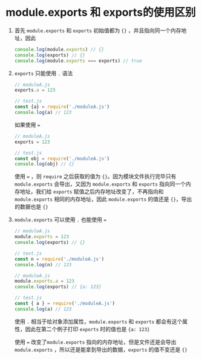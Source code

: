 # module.exports 和 exports的使用区别

1. 首先 `module.exports` 和 `exports` 初始值都为 `{}` ，并且指向同一个内存地址，因此

   ```js
   console.log(module.exports) // {}
   console.log(exports) // {}
   console.log(module.exports === exports) // true
   ```

2. `exports` 只能使用 `.` 语法

   ```js
   // moduleA.js
   exports.a = 123
   
   // test.js
   const {a} = require('./moduleA.js')
   console.log(a) // 123
   ```

   如果使用 `=` 

   ```js
   // moduleA.js
   exports = 123
   
   // test.js
   const obj = require('./moduleA.js')
   console.log(obj) // {}
   ```

    使用 `=` ，则 `require` 之后获取的值为 `{}`。因为模块文件执行完毕只有 `module.exports` 会导出，又因为 `module.exports` 和 `exports` 指向同一个内存地址，我们给 `exports` 赋值之后内存地址改变了，不再指向和 `module.exports` 相同的内存地址，因此 `module.exports` 的值还是 `{}`，导出的数据也是 `{}`

3. `module.exports` 可以使用 `.` 也能使用 `=`

   ```js
   // moduleA.js
   module.exports = 123
   console.log(exports) // {}
   
   // test.js
   const n = require('./moduleA.js')
   console.log(n) // 123
   ```

   ```js
   // moduleA.js
   module.exports.a = 123
   console.log(exports) // {a: 123}
   
   // test.js
   const { a } = require('./moduleA.js')
   console.log(a) // 123
   ```

   使用 `.` 相当于给对象添加属性，`module.exports` 和 `exports` 都会有这个属性，因此在第二个例子打印 `exports` 时的值也是 `{a: 123}` 

   使用 `=` 改变了`module.exports` 指向的内存地址，但是文件还是会导出 `module.exports` ，所以还是能拿到导出的数据，`exports` 的值不变还是 `{}` 

